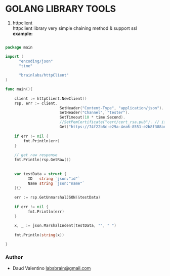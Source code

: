 # GOLANG LIBRARY TOOLS
1. httpclient  
   httpclient  library very simple chaining method & support ssl  
   **example:**
  ```go 
  
  package main
  
  import (
        "encoding/json"
        "time"
        
        "brainlabs/httpClient"
  )
  
  func main(){
        
      client := httpClient.NewClient()      
      rsp, err := client.
                          SetHeader("Content-Type", "application/json").
                          SetHeader("Channel", "tester").
                          SetTimeout(10 * time.Second).
                          //SetPemCertificate("cert/cert_rsa.pub"). // if use ssl
                          Get("https://74f22b8c-e29a-4ea6-8551-e2b8f388adc0.mock.pstmn.io/v3/mock")
      
      if err != nil {
          fmt.Println(err)
      }
      
      // get raw response
      fmt.Println(rsp.GetRaw())
      
     
      var testData = struct {
      		ID   string `json:"id"`
      		Name string `json:"name"`
      }{}
      
      err := rsp.GetUnmarshalJSON(&testData)
      
      if err != nil {
      		fmt.Println(err)
      }
      
      x, _ := json.MarshalIndent(testData, "", " ")
      
      fmt.Println(string(x))
  
  }
  
  ```


### Author  
* Daud Valentino labsbrain@gmail.com 